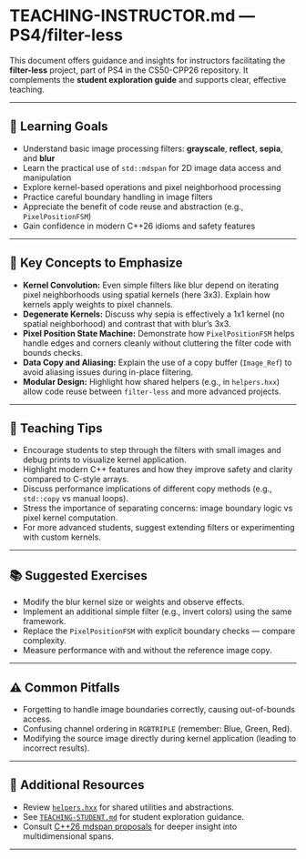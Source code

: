 
# TEACHING-INSTRUCTOR.md — PS4/filter-less

This document offers guidance and insights for instructors facilitating the **filter-less** project, part of PS4 in the CS50-CPP26 repository. It complements the **student exploration guide** and supports clear, effective teaching.

---

## 🎯 Learning Goals

- Understand basic image processing filters: **grayscale**, **reflect**, **sepia**, and **blur**
- Learn the practical use of `std::mdspan` for 2D image data access and manipulation
- Explore kernel-based operations and pixel neighborhood processing
- Practice careful boundary handling in image filters
- Appreciate the benefit of code reuse and abstraction (e.g., `PixelPositionFSM`)
- Gain confidence in modern C++26 idioms and safety features

---

## 🧩 Key Concepts to Emphasize

- **Kernel Convolution:** Even simple filters like blur depend on iterating pixel neighborhoods using spatial kernels (here 3x3). Explain how kernels apply weights to pixel channels.
- **Degenerate Kernels:** Discuss why sepia is effectively a 1x1 kernel (no spatial neighborhood) and contrast that with blur’s 3x3.
- **Pixel Position State Machine:** Demonstrate how `PixelPositionFSM` helps handle edges and corners cleanly without cluttering the filter code with bounds checks.
- **Data Copy and Aliasing:** Explain the use of a copy buffer (`Image_Ref`) to avoid aliasing issues during in-place filtering.
- **Modular Design:** Highlight how shared helpers (e.g., in `helpers.hxx`) allow code reuse between `filter-less` and more advanced projects.

---

## 📝 Teaching Tips

- Encourage students to step through the filters with small images and debug prints to visualize kernel application.
- Highlight modern C++ features and how they improve safety and clarity compared to C-style arrays.
- Discuss performance implications of different copy methods (e.g., `std::copy` vs manual loops).
- Stress the importance of separating concerns: image boundary logic vs pixel kernel computation.
- For more advanced students, suggest extending filters or experimenting with custom kernels.

---

## 📚 Suggested Exercises

- Modify the blur kernel size or weights and observe effects.
- Implement an additional simple filter (e.g., invert colors) using the same framework.
- Replace the `PixelPositionFSM` with explicit boundary checks — compare complexity.
- Measure performance with and without the reference image copy.

---

## ⚠️ Common Pitfalls

- Forgetting to handle image boundaries correctly, causing out-of-bounds access.
- Confusing channel ordering in `RGBTRIPLE` (remember: Blue, Green, Red).
- Modifying the source image directly during kernel application (leading to incorrect results).

---

## 🔗 Additional Resources

- Review [`helpers.hxx`](/path/to/helpers.hxx) for shared utilities and abstractions.
- See [`TEACHING-STUDENT.md`](/path/to/TEACHING-STUDENT.md) for student exploration guidance.
- Consult [C++26 mdspan proposals](https://en.cppreference.com/w/cpp/experimental/mdspan) for deeper insight into multidimensional spans.

---
